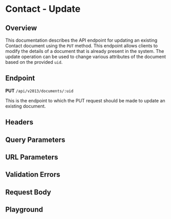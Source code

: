 <script>
  import SwaggerUI from "@/swagger/view/SwaggerUI.vue"
  import swaggerJson from "@/swagger/json/contact/update.json";

  const swaggerSpecs = [
    { json: swaggerJson, protected: true },
  ];
</script>

# Contact - Update

## Overview

This documentation describes the API endpoint for updating an existing Contact document using the `PUT` method. This endpoint allows clients to modify the details of a document that is already present in the system. The update operation can be used to change various attributes of the document based on the provided `uid`.

## Endpoint

**PUT** `/api/v2013/documents/:uid`

This is the endpoint to which the PUT request should be made to update an existing document.

## Headers
<!--@include: @/../components/common/header/authorization-realm.md-->

## Query Parameters
<!--@include: @/../components/common/query/schema.md-->

## URL Parameters
<!--@include: @/../components/common/url/uid.md-->

## Validation Errors
<!--@include: @/../components/common/validation-error.md-->

## Request Body
<!--@include: @/../components/contact/request-body.md-->

## Playground

<SwaggerUI :swaggerSpecs="swaggerSpecs"/>